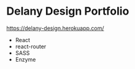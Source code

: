 # Delany Design Portfolio

https://delany-design.herokuapp.com/

- React 
- react-router 
- SASS
- Enzyme
 
